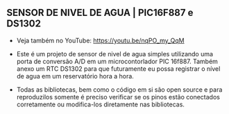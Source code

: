 ## SENSOR DE NIVEL DE AGUA | PIC16F887 e DS1302

- Veja também no YouTube: https://youtu.be/nqPO_my_QqM

- Este é um projeto de sensor de nivel de agua simples utilizando uma porta de conversão A/D em um microcontorlador PIC 16f887. Também anexo um RTC DS1302 para que futuramente eu possa registrar o nível de agua em um reservatório hora a hora.

- Todas as bibliotecas, bem como o código em si são open source e para reproduzilos somente é preciso verificar se os pinos estão conectados corretamente ou modifica-los diretamente nas bibliotecas.
